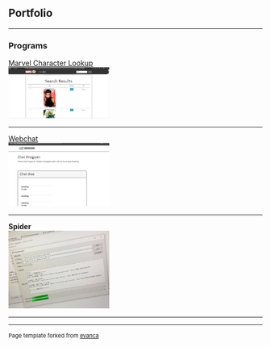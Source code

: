 ## Portfolio

---

### Programs

[Marvel Character Lookup](http://jimskon.com/class/softdev/zhou1/marvelproject3/marvelproject3.html)
</br>
<img src="images/p1-3-1 (2).PNG?raw=true" width="200"/>

---
[Webchat](http://jimskon.com/class/softdev/team4/webchat/webchat.html)
</br>
<img src="images/webchat.png?raw=true" width="200"/>

---
**Spider**
</br>
<img src="images/spider.jpg?raw=true" width="200" />

---


---
<p style="font-size:11px">Page template forked from <a href="https://github.com/evanca/quick-portfolio">evanca</a></p>
<!-- Remove above link if you don't want to attibute -->
